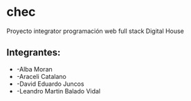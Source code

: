 # chec
Proyecto integrator programación web full stack Digital House
<h2>Integrantes:</h2>
<ul>
  <li>-Alba Moran</li>
  <li>-Araceli Catalano</li>
  <li>-David Eduardo Juncos</li>
  <li>-Leandro Martin Balado Vidal</li>
</ul>
